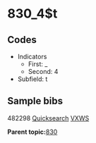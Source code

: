# 830\_4$t

## Codes

-   Indicators
    -   First: \_
    -   Second: 4
-   Subfield: t

## Sample bibs

482298 [Quicksearch](https://search.library.yale.edu/catalog/482298) [VXWS](http://prodorbis.library.yale.edu:7014/vxws/GetHoldingsService?bibId=482298)

**Parent topic:**[830](../../tags/830/830.md)

